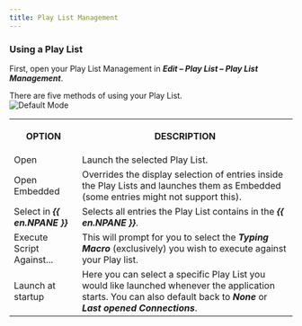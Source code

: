 ```yaml
---
title: Play List Management
---
```

### Using a Play List 

First, open your Play List Management in ***Edit – Play List – Play List Management***.  

There are five methods of using your Play List.  
![Default Mode](https://webdevolutions.azureedge.net/docs/en/rdm/windows/clip10260.png) 

<table>
	<tr>
		<th>
		
OPTION 
		</th>
		<th>
DESCRIPTION 
		</th>
	</tr>
	<tr>
		<td>
Open 
		</td>
		<td>
Launch the selected Play List. 
		</td>
	</tr>
	<tr>
		<td>
Open Embedded 
		</td>
		<td>
Overrides the display selection of entries inside the Play Lists and launches them as Embedded (some entries might not support this). 
		</td>
	</tr>
	<tr>
		<td>
Select in ***{{ en.NPANE }}*** 
		</td>
		<td>
Selects all entries the Play List contains in the ***{{ en.NPANE }}***. 
		</td>
	</tr>
	<tr>
		<td>
Execute Script Against... 
		</td>
		<td>
This will prompt for you to select the ***Typing Macro*** (exclusively) you wish to execute against your Play list. 
		</td>
	</tr>
	<tr>
		<td>
Launch at startup 
		</td>
		<td>
Here you can select a specific Play List you would like launched whenever the application starts. You can also default back to ***None*** or ***Last opened Connections***. 
		</td>
	</tr>
</table>
